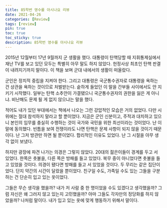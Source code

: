 ```yaml
---
title: 85학번 영수를 아시나요 리뷰
date: 2021-04-26
categories: [Review]
tags: [review]
pin: true
toc: true
toc_sticky: true
description: 85학번 영수를 아시나요 리뷰
---
```


2015년 12월부터 17년 9월까지 군 생활을 했다. 대통령이 탄핵당할 때 지휘통제실에서 재난 TV를 보고 있던 모두는 특별히 아무 말도 하지 않았다. 헌정사상 최초인 탄핵 판결이 내려지기까지 말이다. 이 책을 보며 군대 내에서의 생활이 떠올랐다.

군인은 정치적 중립을 지켜야 한다. 그리고 대통령은 국군통수권자로 대통령을 욕하는 건 상관을 욕하는 것이므로 처벌받는다. 숱하게 들었던 이 말을 간부들 사이에서도 안 지키기 시작했다. 일부는 탄핵 소추안이 가결됐으니 국군통수권자의 권한을 잃은 게 아니냐. 비난해도 문제 될 게 없지 않으냐는 말을 했다.

적어도 내가 있던 부대에서는 책에서 나오는 그런 강압적인 모습은 거의 없었다. 다만 시위에는 절대 참석하지 말라고 할 뿐이었다. 지금은 군인 신분이고, 주적과 대치하고 있으니 본인의 임무를 충실히 수행하는 것이 국가와 국민을 위한 최선이라는 것이었다. 난 이 말에 동의했다. 빈틈을 보여 전쟁이라도 나면 탄핵은 문제 사항이 되지 않을 것이기 때문이다. 난 그저 방관만 하면 될 뿐이었다. 합리적인 이유도 있었다. 난 그 시절을 아무 생각 없이 보냈다.

하지만 광장에 파견 나가는 의경은 그렇지 않았다. 20대의 젊은이들이 경계를 두고 서 있었다. 한쪽은 촛불을, 다른 쪽은 방패를 들고 있었다. 복무 중이 아니었다면 촛불을 들고 있었을 것이다. 의경이 됐다면 방패를 들고 서 있었을 것이다. 두 무리는 같은 집단이었다. 단지 약간의 시간이 달랐을 뿐이었다. 친구일 수도, 가족일 수도 있는 그들을 구분하는 건 단순히 입고 있는 옷이었다.

그들은 무슨 생각을 했을까? 내가 저 사람 중 한 명이었을 수도 있겠다고 생각했을까? 그럼 자신은 왜 그러지 않고 있는지 고민했을까? 아마 그들도 각자만의 정당화를 하지 않았을까? 나처럼 말이다. 내가 입고 있는 옷에 맞게 행동하기 위해서 말이다.

